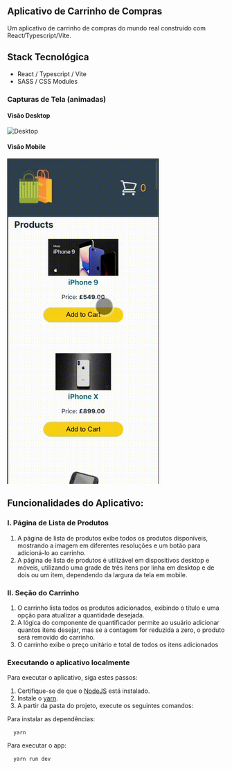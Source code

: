 ## Aplicativo de Carrinho de Compras

Um aplicativo de carrinho de compras do mundo real construído com React/Typescript/Vite.

## Stack Tecnológica
- React / Typescript / Vite
- SASS / CSS Modules

### Capturas de Tela (animadas)

#### Visão Desktop
![Desktop](https://github.com/mihailgaberov/shopping-cart-app/blob/main/screenshots/desktop.gif)

#### Visão Mobile
![Mobile](https://github.com/mihailgaberov/shopping-cart-app/blob/main/screenshots/mobile.gif)

## Funcionalidades do Aplicativo:

### I. Página de Lista de Produtos
1. A página de lista de produtos exibe todos os produtos disponíveis, mostrando a imagem em diferentes resoluções e um botão para adicioná-lo ao carrinho.
2. A página de lista de produtos é utilizável em dispositivos desktop e móveis, utilizando uma grade de três itens por linha em desktop e de dois ou um item, dependendo da largura da tela em mobile.

### II. Seção do Carrinho
1. O carrinho lista todos os produtos adicionados, exibindo o título e uma opção para atualizar a quantidade desejada.
2. A lógica do componente de quantificador permite ao usuário adicionar quantos itens desejar, mas se a contagem for reduzida a zero, o produto será removido do carrinho.
3. O carrinho exibe o preço unitário e total de todos os itens adicionados



### Executando o aplicativo localmente

Para executar o aplicativo, siga estes passos:

1. Certifique-se de que o [NodeJS](http://nodejs.org/) está instalado.
2. Instale o [yarn](https://classic.yarnpkg.com/en/docs/install/#windows-stable/).
3. A partir da pasta do projeto, execute os seguintes comandos:

Para instalar as dependências:
```shell
  yarn
```
Para executar o app:

```shell
  yarn run dev
```